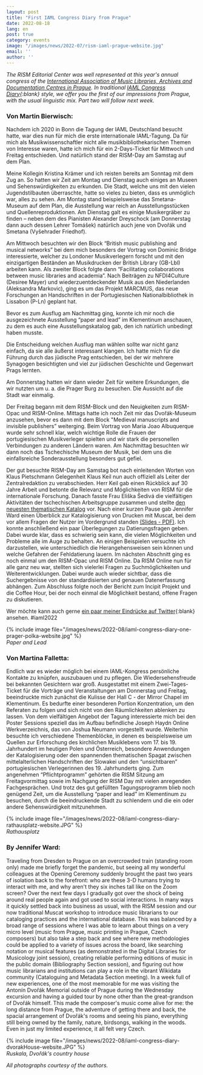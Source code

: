 ```yaml
---
layout: post
title: "First IAML Congress Diary from Prague"
date: 2022-08-18
lang: en
post: true
category: events
image: "/images/news/2022-07/rism-iaml-prague-website.jpg"
email: ''
author: ''
---
```


_The RISM Editorial Center was well represented at this year's annual congress of the [International Association of Music Libraries, Archives and Documentation Centres in Prague](/publications/iaml-congresses/2022.html). In traditional [IAML Congress Diary](https://www.iaml.info/tags/congress-diary-kongresstagebuch-journal-de-bord-du-congres){:blank} style, we offer you the first of our impressions from Prague, with the usual linguistic mix. Part two will follow next week._

### Von Martin Bierwisch:
Nachdem ich 2020 in Bonn die Tagung der IAML Deutschland besucht hatte, war dies nun für mich die erste internationale IAML-Tagung. Da für mich als Musikwissenschaftler nicht alle musikbibliothekarischen Themen von Interesse waren, hatte ich mich für ein 2-Days-Ticket für Mittwoch und Freitag entschieden. Und natürlich stand der RISM-Day am Samstag auf dem Plan.  

Meine Kollegin Kristina Krämer und ich reisten bereits am Sonntag mit dem Zug an. So hatten wir Zeit am Montag und Dienstag auch einiges an Museen und Sehenswürdigkeiten zu erkunden. Die Stadt, welche uns mit den vielen Jugendstilbauten überraschte, hatte so vieles zu bieten, dass es unmöglich war, alles zu sehen. Am Montag stand beispielsweise das Smetana-Museum auf dem Plan, die Ausstellung war reich an Ausstellungsstücken und Quellenreproduktionen. Am Dienstag galt es einige Musikergräber zu finden – neben dem des Pianisten Alexander Dreyschock (am Donnerstag dann auch dessen Lehrer Tomášek) natürlich auch jene von Dvořák und Smetana (Vyšehrader Friedhof).  

Am Mittwoch besuchten wir den Block “British music publishing and musical networks” bei dem mich besonders der Vortrag von Dominic Bridge interessierte, welcher zu Londoner Musikverlegern forscht und mit den einzigartigen Beständen an Musikdrucken der British Library (GB-Lbl) arbeiten kann. Als zweiter Block folgte dann “Facilitating collaborations between music libraries and academia”. Nach Beiträgen zu NFDI4Culture (Desiree Mayer) und wiederzuentdeckender Musik aus den Niederlanden (Aleksandra Markovic), ging es um das Projekt MARCMUS, das neue Forschungen an Handschriften in der Portugiesischen Nationalbibliothek in Lissabon (P-Ln) geplant hat.  

Bevor es zum Ausflug am Nachmittag ging, konnte ich mir noch die ausgezeichnete Ausstellung “paper and lead” im Klementinum anschauen, zu dem es auch eine Ausstellungskatalog gab, den ich natürlich unbedingt haben musste.  

Die Entscheidung welchen Ausflug man wählen sollte war nicht ganz einfach, da sie alle äußerst interessant klangen. Ich hatte mich für die Führung durch das jüdische Prag entschieden, bei der wir mehrere Synagogen besichtigten und viel zur jüdischen Geschichte und Gegenwart Prags lernten.  

Am Donnerstag hatten wir dann wieder Zeit für weitere Erkundungen, die wir nutzten um u. a. die Prager Burg zu besuchen. Die Aussicht auf die Stadt war einmalig.  

Der Freitag begann mit dem RISM-Block und den Neuigkeiten zum RISM-Opac und RISM-Online. Mittags hatte ich noch Zeit mir das Dvořák-Museum anzusehen, bevor es dann mit dem Block "Medieval manuscripts and invisible publishers” weiterging. Beim Vortrag von Maria Joao Albuquerque wurde sehr schnell klar, welch wichtige Rolle die Frauen der portugiesischen Musikverleger spielten und wir stark die personellen Verbindungen zu anderen Ländern waren. Am Nachmittag besuchten wir dann noch das Tschechische Museum der Musik, bei dem uns die einfallsreiche Sonderausstellung besonders gut gefiel.  

Der gut besuchte RISM-Day am Samstag bot nach einleitenden Worten von Klaus Pietschmann Gelegenheit Klaus Keil nun auch offiziell als Leiter der Zentralredaktion zu verabschieden. Herr Keil gab einen Rückblick auf 30 Jahre Arbeit und betonte die Relevanz und Möglichkeiten von RISM für die internationale Forschung. Danach fasste Frau Eliška Šedivá die vielfältigen Aktivitäten der tschechischen Arbeitsgruppe zusammen und stellte [den neuesten thematischen Katalog](/new_publications/2022/07/21/thematic-catalogue-music-collection-p-barnabas-weiss.html) vor. Nach einer kurzen Pause gab Jennifer Ward einen Überblick zur Katalogisierung von Drucken mit Muscat, bei dem vor allem Fragen der Nutzer im Vordergrund standen [(Slides - PDF)](/publications/iaml-congresses/2022.html). Ich konnte anschließend ein paar Überlegungen zu Datierungsfragen geben. Dabei wurde klar, dass es schwierig sein kann, die vielen Möglichkeiten und Probleme alle im Auge zu behalten. An einigen Beispielen versuchte ich darzustellen, wie unterschiedlich die Herangehensweisen sein können und welche Gefahren der Fehldatierung lauern. Im nächsten Abschnitt ging es noch einmal um den RISM-Opac und RISM Online. Da RISM Online nun für alle ganz neu war, stellten sich vielerlei Fragen zu Suchmöglichkeiten und Weiterentwicklungen. Dabei wurde auch wieder sichtbar, dass die Suchergebnisse von der standardisierten und genauen Datenerfassung abhängen. Zum Abschluss folgte noch der Bericht zum Incipit Projekt und die Coffee Hour, bei der noch einmal die Möglichkeit bestand, offene Fragen zu diskutieren.  

Wer möchte kann auch gerne [ein paar meiner Eindrücke auf Twitter](https://twitter.com/MBierwisch){:blank} ansehen. #iaml2022  

{% include image file="/images/news/2022-08/iaml-congress-diary-one-prager-polka-website.jpg" %}  
_Paper and Lead_

### Von Martina Falletta:  
Endlich war es wieder möglich bei einem IAML-Kongress persönliche Kontakte zu knüpfen, auszubauen und zu pflegen. Die Wiedersehensfreude bei bekannten Gesichtern war groß.
Ausgestattet mit einem Zwei-Tages-Ticket für die Vorträge und Veranstaltungen am Donnerstag und Freitag, beeindruckte mich zunächst die Kulisse der Hall C - der Mirror Chapel im Klementinum. Es bedurfte einer besonderen Portion Konzentration, um den Referaten zu folgen und sich nicht von den Räumlichkeiten ablenken zu lassen.
Von dem vielfältigen Angebot der Tagung interessierte mich bei den Poster Sessions speziell das im Aufbau befindliche Joseph Haydn Online Werkverzeichnis, das von Joshua Neumann vorgestellt wurde. Weiterhin besuchte ich verschiedene Themenblöcke, in denen es beispielsweise um Quellen zur Erforschung des kirchlichen Musiklebens vom 17. bis 19. Jahrhundert im heutigen Polen und Österreich, besondere Anwendungen der Katalogisierung oder den spannenden thematischen Spagat zwischen mittelalterlichen Handschriften der Slowakei und den “unsichtbaren” portugiesischen Verlegerinnen des 19. Jahrhunderts ging.
Zum angenehmen “Pflichtprogramm” gehörten die RISM Sitzung am Freitagvormittag sowie im Nachgang der RISM Day mit vielen anregenden Fachgesprächen.
Und trotz des gut gefüllten Tagungsprogramm blieb noch genügend Zeit, um die Ausstellung “paper and lead” im Klementinum zu besuchen, durch die beeindruckende Stadt zu schlendern und die ein oder andere Sehenswürdigkeit mitzunehmen.  

{% include image file="/images/news/2022-08/iaml-congress-diary-rathausplatz-website.JPG" %}  
_Rathausplatz_  

### By Jennifer Ward:  
Traveling from Dresden to Prague on an overcrowded train (standing room only) made me briefly forget the pandemic, but seeing all my wonderful colleagues at the Opening Ceremony suddenly brought the past two years of isolation back to the forefront: who are these 3-D humans trying to interact with me, and why aren't they six inches tall like on the Zoom screen? Over the next few days I gradually got over the shock of being around real people again and got used to social interactions. In many ways it quickly settled back into business as usual, with the RISM session and our now traditional Muscat workshop to introduce music librarians to our cataloging practices and the international database. This was balanced by a broad range of sessions where I was able to learn about things on a very micro level (music from Prague, music printing in Prague, Czech composers) but also take a step back and see where new methodologies could be applied to a variety of issues across the board, like searching notation or musical features (as demonstrated in the Digital Libraries for Musicology joint session), creating reliable performing editions of music in the public domain (Bibliography Section session), and figuring out how music librarians and institutions can play a role in the vibrant Wikidata community (Cataloguing and Metadata Section meeting). In a week full of new experiences, one of the most memorable for me was visiting the Antonín Dvořák Memorial outside of Prague during the Wednesday excursion and having a guided tour by none other than the great-grandson of Dvořák himself. This made the composer's music come alive for me: the long distance from Prague, the adventure of getting there and back, the spacial arrangement of Dvořák's rooms and seeing his piano, everything still being owned by the family, nature, birdsongs, walking in the woods. Even in just my limited experience, it all felt very Czech.  

{% include image file="/images/news/2022-08/iaml-congress-diary-dvorakHouse-website.JPG" %}  
_Ruskala, Dvořák's country house_  

_All photographs courtesy of the authors._

